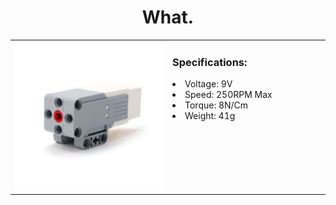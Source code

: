 <div align="center">
  <h1>What.</h1>
</div>

<table>
  <tr>
    <td width="50%" style="text-align: left;">
      <img src="readmefiles/mediummotor.jpg" alt="Medium Motor" width="100%">
    </td>
    <td width="50%" style="text-align: left; vertical-align: top;">
      <h3>Specifications:</h3>
      <li>Voltage: 9V</li>
      <li>Speed: 250RPM Max</li>
      <li>Torque: 8N/Cm</li>
      <li>Weight: 41g</li>
      </li>
    </td>
  </tr>
</table>
